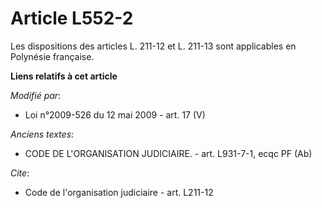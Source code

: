 # Article L552-2

Les dispositions        des articles L. 211-12 et L. 211-13 sont applicables en Polynésie française.

**Liens relatifs à cet article**

_Modifié par_:

  - Loi n°2009-526 du 12 mai 2009 - art. 17 (V)

_Anciens textes_:

  - CODE DE L'ORGANISATION JUDICIAIRE. - art. L931-7-1, ecqc PF (Ab)

_Cite_:

  - Code de l'organisation judiciaire - art. L211-12
